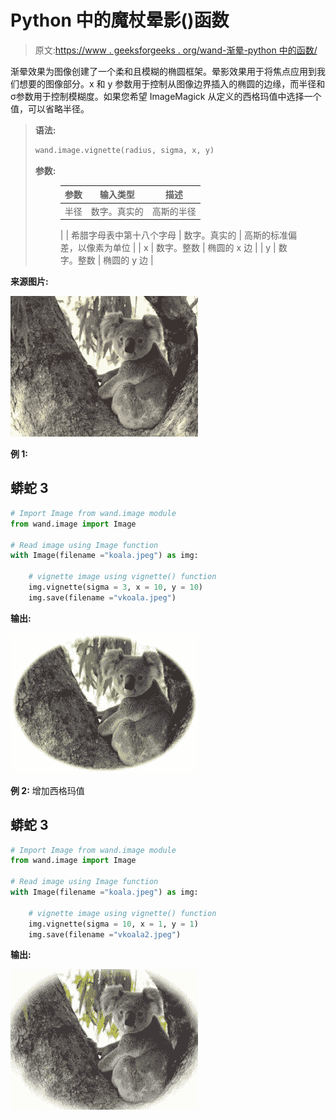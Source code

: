 # Python 中的魔杖晕影()函数

> 原文:[https://www . geeksforgeeks . org/wand-渐晕-python 中的函数/](https://www.geeksforgeeks.org/wand-vignette-function-in-python/)

渐晕效果为图像创建了一个柔和且模糊的椭圆框架。晕影效果用于将焦点应用到我们想要的图像部分。x 和 y 参数用于控制从图像边界插入的椭圆的边缘，而半径和σ参数用于控制模糊度。如果您希望 ImageMagick 从定义的西格玛值中选择一个值，可以省略半径。

> **语法:**
> 
> ```py
> wand.image.vignette(radius, sigma, x, y)
> ```
> 
> **参数:**
> 
> <figure class="table">
> 
> | 参数 | 输入类型 | 描述 |
> | --- | --- | --- |
> | 半径 | 数字。真实的 | 高斯的半径
>  |
> | 希腊字母表中第十八个字母 | 数字。真实的 | 高斯的标准偏差，以像素为单位
>  |
> | x | 数字。整数 | 椭圆的 x 边
>  |
> | y | 数字。整数 | 椭圆的 y 边
>  |
> 
> </figure>

**来源图片:**

![](img/a1d5dabac07efe8de363e0c440a198d8.png)

**例 1:**

## 蟒蛇 3

```py
# Import Image from wand.image module
from wand.image import Image

# Read image using Image function
with Image(filename ="koala.jpeg") as img:

    # vignette image using vignette() function
    img.vignette(sigma = 3, x = 10, y = 10)
    img.save(filename ="vkoala.jpeg")
```

**输出:**

![](img/11faef4adfb4582082f1f726b018ae7f.png)

**例 2:** 增加西格玛值

## 蟒蛇 3

```py
# Import Image from wand.image module
from wand.image import Image

# Read image using Image function
with Image(filename ="koala.jpeg") as img:

    # vignette image using vignette() function
    img.vignette(sigma = 10, x = 1, y = 1)
    img.save(filename ="vkoala2.jpeg")
```

**输出:**

![](img/ce073f450210e34ca290aac90e67b0f8.png)